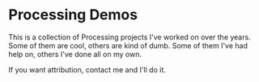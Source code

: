 # Processing Demos
This is a collection of Processing projects I've worked on over the years. Some
of them are cool, others are kind of dumb. Some of them I've had help on,
others I've done all on my own.

If you want attribution, contact me and I'll do it.
